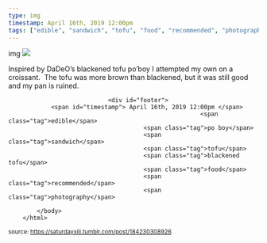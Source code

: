 ```yaml
---
type: img
timestamp: April 16th, 2019 12:00pm
tags: ["edible", "sandwich", "tofu", "food", "recommended", "photography"]
---
```

img
<img src="https://saturdayxiii.github.io/media/184230308926.jpg"/>
                                                                                          
Inspired by DaDeO’s blackened tofu po’boy I attempted my own on a croissant.  The tofu was more brown than blackened, but it was still good and my pan is ruined.
 
                                    
                
                
                
                
                                <div id="footer">
                <span id="timestamp"> April 16th, 2019 12:00pm </span>
                                                          <span class="tag">edible</span>
                                          <span class="tag">po boy</span>
                                          <span class="tag">sandwich</span>
                                          <span class="tag">tofu</span>
                                          <span class="tag">blackened tofu</span>
                                          <span class="tag">food</span>
                                          <span class="tag">recommended</span>
                                          <span class="tag">photography</span>
                                                    
            </body>
        </html>

        
<small>source: https://saturdayxiii.tumblr.com/post/184230308926</small>
